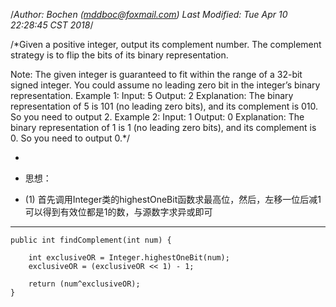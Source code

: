 /*Author: Bochen (mddboc@foxmail.com)
Last Modified: Tue Apr 10 22:28:45 CST 2018*/

/*Given a positive integer, output its complement number. The complement strategy is to flip the bits of its binary representation.

Note:
The given integer is guaranteed to fit within the range of a 32-bit signed integer.
You could assume no leading zero bit in the integer’s binary representation.
Example 1:
Input: 5
Output: 2
Explanation: The binary representation of 5 is 101 (no leading zero bits), and its complement is 010. So you need to output 2.
Example 2:
Input: 1
Output: 0
Explanation: The binary representation of 1 is 1 (no leading zero bits), and its complement is 0. So you need to output 0.*/

 
* 
* 思想：

* (1) 首先调用Integer类的highestOneBit函数求最高位，然后，左移一位后减1可以得到有效位都是1的数，与源数字求异或即可

----
    

    public int findComplement(int num) {

        int exclusiveOR = Integer.highestOneBit(num);
        exclusiveOR = (exclusiveOR << 1) - 1;

        return (num^exclusiveOR);
    }
